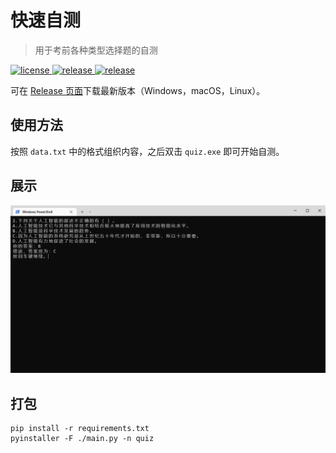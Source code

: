 # 快速自测
> 用于考前各种类型选择题的自测

<p>
  <a href="https://raw.githubusercontent.com/songquanpeng/quick-quiz/main/LICENSE">
    <img src="https://img.shields.io/github/license/songquanpeng/quick-quiz?color=brightgreen" alt="license">
  </a>
  <a href="https://github.com/songquanpeng/quick-quiz/releases/latest">
    <img src="https://img.shields.io/github/v/release/songquanpeng/quick-quiz?color=brightgreen&include_prereleases" alt="release">
  </a>
  <a href="https://github.com/songquanpeng/quick-quiz/releases/latest">
    <img src="https://img.shields.io/github/downloads/songquanpeng/quick-quiz/total?color=brightgreen&include_prereleases" alt="release">
  </a>
</p>

可在 [Release 页面](https://github.com/songquanpeng/quick-quiz/releases)下载最新版本（Windows，macOS，Linux）。

## 使用方法
按照 `data.txt` 中的格式组织内容，之后双击 `quiz.exe` 即可开始自测。

## 展示
![demo](demo.png)

## 打包
```
pip install -r requirements.txt
pyinstaller -F ./main.py -n quiz
```